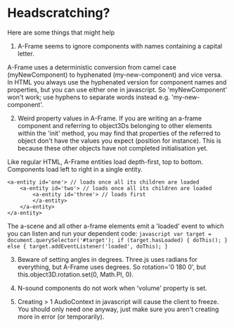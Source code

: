 Headscratching?
===============

Here are some things that might help

1. A-Frame seems to ignore components with names containing a capital letter.

A-Frame uses a deterministic conversion from camel case (myNewComponent) to hyphenated (my-new-component) and vice versa. In HTML you always use the hyphenated version for component names and properties, but you can use either one in javascript.
So 'myNewComponent' won't work; use hyphens to separate words instead e.g. 'my-new-component'.

2. Weird property values in A-Frame. If you are writing an a-frame component and referring to object3Ds belonging to other elements within the 'init' method,
you may find that properties of the referred to object don't have the values you expect (position for instance). This is because
these other objects have not completed initialisation yet.

Like regular HTML, A-Frame entities load depth-first, top to bottom. Components load left to right in a single entity.

    <a-entity id='one'> // loads once all its children are loaded
        <a-entity id='two'> // loads once all its children are loaded
            <a-entity id='three'> // loads first
            </a-entity>
        </a-entity>
    </a-entity>

The a-scene and all other a-frame elements emit a 'loaded' event to which
you can listen and run your dependent code:
    ```javascript
    var target = document.querySelector('#target');
    if (target.hasLoaded) {
        doThis();
    } else {
        target.addEventListener('loaded', doThis);
    }
    ```

3. Beware of setting angles in degrees. Three.js uses radians for everything, but A-Frame uses degrees. So rotation='0 180 0', but this.object3D.rotation.set(0, Math.PI, 0).

4. N-sound components do not work when 'volume' property is set.

5. Creating > 1 AudioContext in javascript will cause the client to freeze. You should only need one anyway, just make sure you aren't creating more in error (or temporarily).